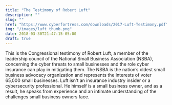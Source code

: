 ```yaml
---
title: "The Testimony of Robert Luft"
description: ""
slug: ""
href: "https://www.cyberfortress.com/downloads/2017-Luft-Testimony.pdf"
img: "/images/luft_thumb.png"
date: 2018-03-30T21:47:15-05:00
draft: true
---
```


This is the Congressional testimony of Robert Luft, a member of the leadership council of the National Small Business Association (NSBA), concerning the cyber threats to small businesses and the role cyber insurance can play in mitigating them. The NSBA is the nation’s oldest small business advocacy organization and represents the interests of voter 65,000 small businesses. Luft isn't an insurance industry insider or a cybersecurity professional. He himself is a small business owner, and as a result, he speaks from experience and an intimate understanding of the challenges small business owners face.
